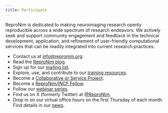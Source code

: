 ```yaml
---
title: Participate
---
```


ReproNim is dedicated to making neuroimaging research openly reproducible across a wide spectrum of research endeavors.
We actively seek and support community engagement and feedback in the technical development, application, and refinement of user-friendly computational services that can be readily integrated into current research practices.

- Contact us at info@repronim.org.
- Read the [ReproNim blog](https://repronim.wordpress.com/category/article/).
- Sign up for our [mailing list](https://www.nitrc.org/mailman/listinfo/repronim-announcement).
- Explore, use, and contribute to our [training resources](/resources/training/).
- Become a [Collaborative or Service Project](/about/collaborators/).
- Become a [ReproNim/INCF Fellow](/fellowship/).
- Follow our [webinar series](/about/webinars/).
- Find us on X (formerly Twitter) at [@ReproNim](https://x.com/repronim).
- Drop in on our virtual office hours on the first Thursday of each month.  Find details in our [news](/about/news/).

